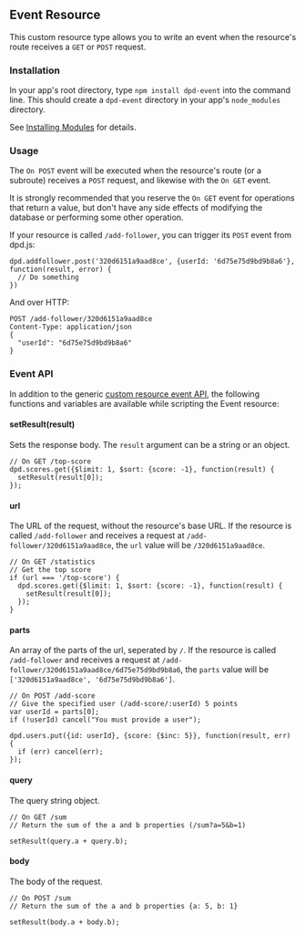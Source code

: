 <!--{
  title: 'Event Resource',
  tags: ['resource type', 'module'],
  description: 'Create custom events at a specified URL.'
}-->

## Event Resource

This custom resource type allows you to write an event when the resource's route receives a `GET` or `POST` request.

### Installation

In your app's root directory, type `npm install dpd-event` into the command line. This should create a `dpd-event` directory in your app's `node_modules` directory.

See [Installing Modules](../installing-modules.md) for details.

### Usage

The `On POST` event will be executed when the resource's route (or a subroute) receives a `POST` request, and likewise with the `On GET` event.

It is strongly recommended that you reserve the `On GET` event for operations that return a value, but don't have any side effects of modifying the database or performing some other operation.  

If your resource is called `/add-follower`, you can trigger its `POST` event from dpd.js:

    dpd.addfollower.post('320d6151a9aad8ce', {userId: '6d75e75d9bd9b8a6'}, function(result, error) {
      // Do something
    })

And over HTTP:

    POST /add-follower/320d6151a9aad8ce
    Content-Type: application/json
    {
      "userId": "6d75e75d9bd9b8a6"
    }

### Event API

In addition to the generic [custom resource event API](../reference/event-api.md), the following functions and variables are available while scripting the Event resource:


#### setResult(result) <!-- api -->

Sets the response body. The `result` argument can be a string or an object.

    // On GET /top-score
    dpd.scores.get({$limit: 1, $sort: {score: -1}, function(result) {
      setResult(result[0]);
    });

#### url <!-- api -->

The URL of the request, without the resource's base URL. If the resource is called `/add-follower` and receives a request at `/add-follower/320d6151a9aad8ce`, the `url` value will be `/320d6151a9aad8ce`.

    // On GET /statistics
    // Get the top score
    if (url === '/top-score') {
      dpd.scores.get({$limit: 1, $sort: {score: -1}, function(result) {
        setResult(result[0]);
      });
    }

#### parts <!-- api -->

An array of the parts of the url, seperated by `/`. If the resource is called `/add-follower` and receives a request at `/add-follower/320d6151a9aad8ce/6d75e75d9bd9b8a6`, the `parts` value will be `['320d6151a9aad8ce', '6d75e75d9bd9b8a6']`.

    // On POST /add-score
    // Give the specified user (/add-score/:userId) 5 points
    var userId = parts[0];
    if (!userId) cancel("You must provide a user");

    dpd.users.put({id: userId}, {score: {$inc: 5}}, function(result, err) {
      if (err) cancel(err);
    });

#### query <!-- api -->

The query string object.
  
    // On GET /sum
    // Return the sum of the a and b properties (/sum?a=5&b=1)

    setResult(query.a + query.b);

#### body <!-- api -->

The body of the request.

    // On POST /sum
    // Return the sum of the a and b properties {a: 5, b: 1}

    setResult(body.a + body.b);